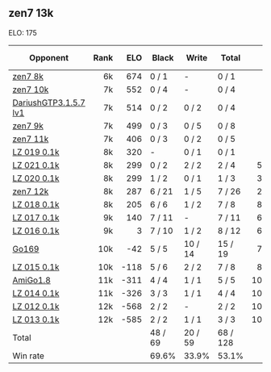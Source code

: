 ## zen7 13k ##

ELO: 175

Opponent | Rank | ELO | Black | Write | Total | Win rate
---------|-----:|----:|-------|-------|-------|-------:
[zen7 8k](zen7%208k.md) | 6k | 674 | 0 / 1 | - | 0 / 1 | 0.0%
[zen7 10k](zen7%2010k.md) | 7k | 552 | 0 / 4 | - | 0 / 4 | 0.0%
[DariushGTP3.1.5.7 lv1](DariushGTP3.1.5.7%20lv1.md) | 7k | 514 | 0 / 2 | 0 / 2 | 0 / 4 | 0.0%
[zen7 9k](zen7%209k.md) | 7k | 499 | 0 / 3 | 0 / 5 | 0 / 8 | 0.0%
[zen7 11k](zen7%2011k.md) | 7k | 406 | 0 / 3 | 0 / 2 | 0 / 5 | 0.0%
[LZ 019 0.1k](LZ%20019%200.1k.md) | 8k | 320 | - | 0 / 1 | 0 / 1 | 0.0%
[LZ 021 0.1k](LZ%20021%200.1k.md) | 8k | 299 | 0 / 2 | 2 / 2 | 2 / 4 | 50.0%
[LZ 020 0.1k](LZ%20020%200.1k.md) | 8k | 299 | 1 / 2 | 0 / 1 | 1 / 3 | 33.3%
[zen7 12k](zen7%2012k.md) | 8k | 287 | 6 / 21 | 1 / 5 | 7 / 26 | 26.9%
[LZ 018 0.1k](LZ%20018%200.1k.md) | 8k | 205 | 6 / 6 | 1 / 2 | 7 / 8 | 87.5%
[LZ 017 0.1k](LZ%20017%200.1k.md) | 9k | 140 | 7 / 11 | - | 7 / 11 | 63.6%
[LZ 016 0.1k](LZ%20016%200.1k.md) | 9k | 3 | 7 / 10 | 1 / 2 | 8 / 12 | 66.7%
[Go169](Go169.md) | 10k | -42 | 5 / 5 | 10 / 14 | 15 / 19 | 78.9%
[LZ 015 0.1k](LZ%20015%200.1k.md) | 10k | -118 | 5 / 6 | 2 / 2 | 7 / 8 | 87.5%
[AmiGo1.8](AmiGo1.8.md) | 11k | -311 | 4 / 4 | 1 / 1 | 5 / 5 | 100.0%
[LZ 014 0.1k](LZ%20014%200.1k.md) | 11k | -326 | 3 / 3 | 1 / 1 | 4 / 4 | 100.0%
[LZ 012 0.1k](LZ%20012%200.1k.md) | 12k | -568 | 2 / 2 | - | 2 / 2 | 100.0%
[LZ 013 0.1k](LZ%20013%200.1k.md) | 12k | -585 | 2 / 2 | 1 / 1 | 3 / 3 | 100.0%
Total | | | 48 / 69 | 20 / 59 | 68 / 128 | 
Win rate| | | 69.6% | 33.9% | 53.1% | 
